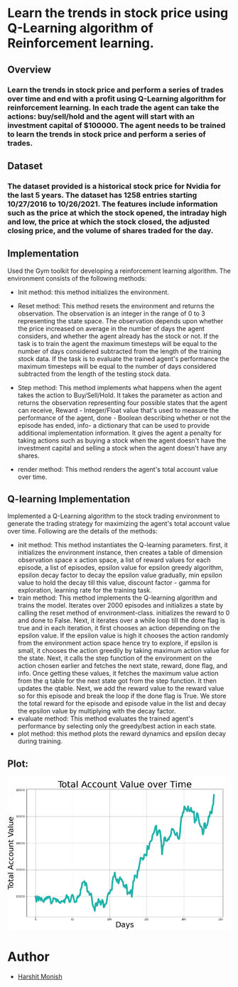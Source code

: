 # Learn the trends in stock price using Q-Learning algorithm of Reinforcement learning.

## Overview
### Learn the trends in stock price and perform a series of trades over time and end with a profit using Q-Learning algorithm for reinforcement learning. In each trade the agent can take the actions: buy/sell/hold and the agent will start with an investment capital of $100000. The agent needs to be trained to learn the trends in stock price and perform a series of trades.

## Dataset
### The dataset provided is a historical stock price for Nvidia for the last 5 years. The dataset has 1258 entries starting 10/27/2016 to 10/26/2021. The features include information such as the price at which the stock opened, the intraday high and low, the price at which the stock closed, the adjusted closing price, and the volume of shares traded for the day.

## Implementation
Used the Gym toolkit for developing a reinforcement learning algorithm. The environment consists of the following methods:
* Init method: this method initializes the environment.
* Reset method: This method resets the environment and returns the observation. The observation is an integer in the range of 0 to 3 representing the state space. The observation depends upon whether the price increased on average in the number of days the agent considers, and whether the agent already has the stock or not. If the task is to train the agent the maximum timesteps will be equal to the number of days considered subtracted from the length of the training stock data. If the task is to evaluate the trained agent's performance the maximum timesteps will be equal to the number of days considered subtracted from the length of the testing stock data.
* Step method: This method implements what happens when the agent takes the action to Buy/Sell/Hold. It takes the parameter as action and returns the observation representing four possible states that the agent can receive, Reward - Integer/Float value that's used to measure the performance of the agent, done - Boolean describing whether or not the episode has ended, info- a dictionary that can be used to provide additional implementation information. It gives the agent a penalty for taking actions such as buying a stock when the agent doesn't have the investment capital and selling a stock when the agent doesn't have any shares.

* render method: This method renders the agent's total account value over time.


## Q-learning Implementation
Implemented a Q-Learning algorithm to the stock trading environment to generate the trading strategy for maximizing the agent's total account value over time. Following are the details of the methods:
* init method: This method instantiates the Q-learning parameters. first, it initializes the environment instance, then creates a table of dimension observation space x action space, a list of reward values for each episode, a list of episodes, epsilon value for epsilon greedy algorithm, epsilon decay factor to decay the epsilon value gradually,
min epsilon value to hold the decay till this value, discount factor - gamma for exploration, learning rate for the training task.
* train method: This method implements the Q-learning algorithm and trains the model. Iterates over 2000 episodes and initializes a state by calling the reset method of environment-class. initializes the reward to 0 and done to False. Next, it iterates over a while loop till the done flag is true and in each iteration, it first chooses an action depending on the epsilon value. If the epsilon value is high it chooses the action randomly from the environment action space hence try to explore, if epsilon is small, it chooses the action greedily by taking maximum action value for the state. Next, it calls the step function of the environment on the action chosen earlier and fetches the next state, reward, done flag, and info. Once getting these values, it fetches the maximum value action from the q table for the next state got from the step function. It then updates the qtable. Next, we add the reward value to the reward value so for this episode and break the loop if the done flag is True. We store the total reward for the episode and episode value in the list and decay the epsilon value by multiplying with the decay factor.
* evaluate method: This method evaluates the trained agent's performance by selecting only the greedy/best
action in each state.
* plot method: this method plots the reward dynamics and epsilon decay during training.


## Plot:

![total_account_val_over_time](img1.png)


# Author 
 * [Harshit Monish](https://github.com/harshitmonish)
